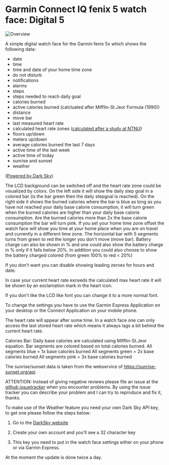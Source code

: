 # Garmin Connect IQ fenix 5 watch face: Digital 5

![Overview](https://www.dropbox.com/s/9uc7ojnt97x7otv/Digital5Overview.png)

A simple digital watch face for the Garmin fenix 5x which shows the following data:
- date 
- time 
- time and date of your home time zone
- do not disturb
- notifications
- alarms
- steps
- steps needed to reach daily goal
- calories burned
- active calories burned (calcluated after Mifflin-St.Jeor Formula (1990))
- distance
- move bar
- last measured heart rate
- calculated heart rate zones ([calculated after a study at NTNU](http://www.ntnu.edu/cerg/hrmax-info))
- floors up/down
- meters up/down
- average calories burned the last 7 days
- active time of the last week
- active time of today
- sunrise and sunset
- weather

([Powered by Dark Sky](https://darksky.net/poweredby/))

The LCD background can be switched off and the heart rate zone could be visualized by colors.
On the left side it will show the daily step goal in a colored bar (is the bar green then the daily stepgoal is reached). On the right side it shows the burned calories where the bar is blue as long as you have not reached your daily base calorie consumption, it will turn green when the burned calories are higher than your daily base calorie consumption. Are the burned calories more than 2x the base calorie consumption the bar will turn pink. 
If you set your home time zone offset the watch face will show you time at your home place when you are on travel and currently in a different time zone.
The horizontal bar with 5 segments turns from green to red the longer you don't move (move bar). 
Battery charge can also be shown in % and one could also show the battery charge in % only if it falls below 20%. In addition you could also
choose to show the battery charged colored (from green 100% to red < 20%)

If you don't want you can disable showing leading zeroes for hours and date.

In case your current heart rate exceeds the calculated max heart rate it will be shown by an exclamation mark in the heart icon.

If you don't like the LCD like font you can change it to a more normal font.

To change the settings you have to use the Garmin Express Application on your desktop or the Connect Application on your mobile phone.

The heart rate will appear after some time. In a watch face one can only access the last stored heart rate which means it always lags a bit behind the current heart rate.

Calories Bar:
Daily base calories are calculated using Mifflin-St.Jeor equation.
Bar segments are colored based on total calories burned.
All segments blue   = 1x base calories burned
All segments green  = 2x base calories burned
All segments pink   = 3x base calories burned

The sunrise/sunset data is taken from the webservice of https://sunrise-sunset.org/api.

ATTENTION:
Instead of giving negative reviews please file an issue at the [github issuetracker](https://github.com/HanSolo/digital5/issues) when you encounter problems.
By using the issue tracker you can describe your problem and I can try to reproduce and fix it, thanks.



To make use of the Weather feature you need your own Dark Sky API key,
to get one please follow the steps below:

1) Go to the [DarkSky website](https://darksky.net/dev/)

2) Create your own account and you'll see a 32 character key

3) This key you need to put in the watch face settings either on your phone or via Garmin Express.

At the moment the update is done twice a day.